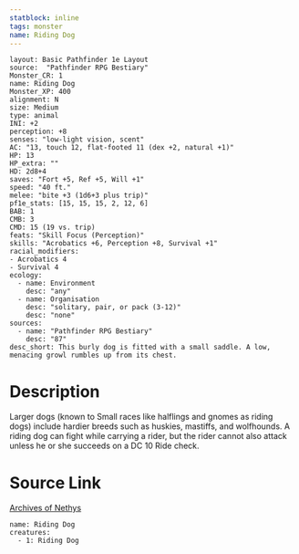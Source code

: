 ```yaml
---
statblock: inline
tags: monster
name: Riding Dog
---
```

```statblock
layout: Basic Pathfinder 1e Layout
source:  "Pathfinder RPG Bestiary"
Monster_CR: 1
name: Riding Dog
Monster_XP: 400
alignment: N
size: Medium
type: animal
INI: +2
perception: +8
senses: "low-light vision, scent"
AC: "13, touch 12, flat-footed 11 (dex +2, natural +1)"
HP: 13
HP_extra: ""
HD: 2d8+4
saves: "Fort +5, Ref +5, Will +1"
speed: "40 ft."
melee: "bite +3 (1d6+3 plus trip)"
pf1e_stats: [15, 15, 15, 2, 12, 6]
BAB: 1
CMB: 3
CMD: 15 (19 vs. trip)
feats: "Skill Focus (Perception)"
skills: "Acrobatics +6, Perception +8, Survival +1"
racial_modifiers:
- Acrobatics 4
- Survival 4
ecology:
  - name: Environment
    desc: "any"
  - name: Organisation
    desc: "solitary, pair, or pack (3-12)"
    desc: "none"
sources:
  - name: "Pathfinder RPG Bestiary"
    desc: "87"
desc_short: This burly dog is fitted with a small saddle. A low, menacing growl rumbles up from its chest.
```
# Description
Larger dogs (known to Small races like halflings and gnomes as riding dogs) include hardier breeds such as huskies, mastiffs, and wolfhounds. A riding dog can fight while carrying a rider, but the rider cannot also attack unless he or she succeeds on a DC 10 Ride check.
# Source Link
[Archives of Nethys](https://aonprd.com/MonsterDisplay.aspx?ItemName=Riding%20Dog)
```encounter-table
name: Riding Dog
creatures:
  - 1: Riding Dog
```
